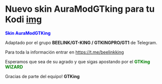 # Nuevo skin AuraModGTking para tu Kodi [img](https://i.imgur.com/jtTx5ME.jpg)



<span style="color:blue">**Skin AuraModGTKing** </span>

Adaptado por el grupo **BEELINK/GT-KING / GTKINGPRO/GT1** de Telegram. 

Para toda la información entrar en https://t.me/beelinkking

Esperamos que sea de su agrado y que sigas apostando por el <span style="color:green">**GTKing WIZARD**</span>

Gracias de parte del equipo! **GTKing**
